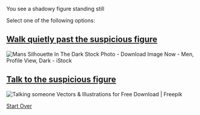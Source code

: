 You see a shadowy figure standing still

Select one of the following options:

## [Walk quietly past the suspicious figure](walk-past.md)

<img src="https://encrypted-tbn0.gstatic.com/images?q=tbn:ANd9GcSwAcuyhQvo682-4v1gnRk2zZaUND6QgA7IXA&amp;usqp=CAU" alt="Mans Silhouette In The Dark Stock Photo - Download Image Now - Men, Profile  View, Dark - iStock"/>

## [Talk to the suspicious figure](talking.md)

<img src="https://encrypted-tbn0.gstatic.com/images?q=tbn:ANd9GcQFnTZOT5Zxn7pkm7Nax_B8C9Auq6yrAFI-fg&amp;usqp=CAU" alt="Talking someone Vectors &amp; Illustrations for Free Download | Freepik"/>

[Start Over](../README.md)
